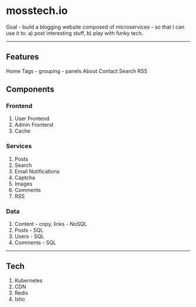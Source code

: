 
# mosstech.io

Goal - build a blogging website composed of microservices - so that I can use it to: a) post interesting stuff, b) play with funky tech.

---

## Features

Home
Tags - grouping - panels
About
Contact 
Search
RSS

## Components

### Frontend 

1. User Frontend
2. Admin Frontend
3. Cache

### Services 

1. Posts
2. Search
3. Email Notifications
4. Captcha
5. Images
6. Comments
7. RSS

### Data

1. Content - copy, links        - NoSQL
2. Posts                        - SQL
3. Users                        - SQL
4. Comments                     - SQL

---

## Tech

1. Kubernetes
2. CDN
3. Redis
4. Istio